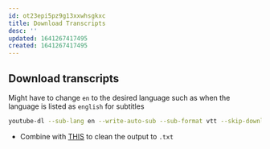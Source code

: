 ```yaml
---
id: ot23epi5pz9g13xxwhsgkxc
title: Download Transcripts
desc: ''
updated: 1641267417495
created: 1641267417495
---
```



## Download transcripts

Might have to change `en` to the desired language such as when the language is listed as `english` for subtitles

```bash
youtube-dl --sub-lang en --write-auto-sub --sub-format vtt --skip-download <URL>
```

- Combine with [THIS](https://gist.github.com/glasslion/b2fcad16bc8a9630dbd7a945ab5ebf5e) to clean the output to `.txt`
